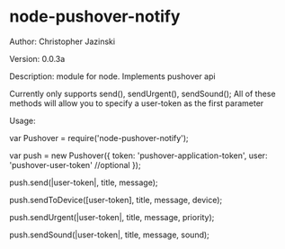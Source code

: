 node-pushover-notify
====================

Author: Christopher Jazinski

Version: 0.0.3a

Description: module for node. Implements pushover api

Currently only supports send(), sendUrgent(), sendSound();
All of these methods will allow you to specify a user-token as the first parameter

Usage:

var Pushover = require('node-pushover-notify');

var push = new Pushover({
	token: 'pushover-application-token',
	user: 'pushover-user-token' //optional
});

push.send(|user-token|, title, message);

push.sendToDevice([user-token], title, message, device);

push.sendUrgent(|user-token|, title, message, priority);

push.sendSound(|user-token|, title, message, sound);